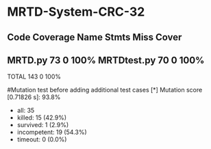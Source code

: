 # MRTD-System-CRC-32

Code Coverage
Name          Stmts   Miss  Cover
---------------------------------
MRTD.py          73      0   100%
MRTDtest.py      70      0   100%
---------------------------------
TOTAL           143      0   100%

#Mutation test before adding additional test cases
[*] Mutation score [0.71826 s]: 93.8%
   - all: 35
   - killed: 15 (42.9%)
   - survived: 1 (2.9%)
   - incompetent: 19 (54.3%)
   - timeout: 0 (0.0%)